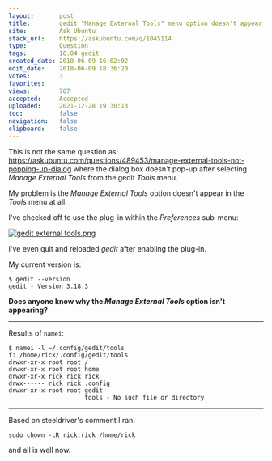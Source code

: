 ```yaml
---
layout:       post
title:        gedit "Manage External Tools" menu option doesn't appear
site:         Ask Ubuntu
stack_url:    https://askubuntu.com/q/1045114
type:         Question
tags:         16.04 gedit
created_date: 2018-06-09 16:02:02
edit_date:    2018-06-09 18:36:20
votes:        3
favorites:    
views:        787
accepted:     Accepted
uploaded:     2021-12-28 19:30:13
toc:          false
navigation:   false
clipboard:    false
---
```


This is not the same question as: https://askubuntu.com/questions/489453/manage-external-tools-not-popping-up-dialog where the dialog box doesn't pop-up after selecting *Manage External Tools* from the gedit *Tools* menu.

My problem is the *Manage External Tools* option doesn't appear in the *Tools* menu at all.

I've checked off to use the plug-in within the *Preferences* sub-menu:

[![gedit external tools.png][1]][1]

I've even quit and reloaded *gedit* after enabling the plug-in.

My current version is:

``` 
$ gedit --version
gedit - Version 3.18.3

```

**Does anyone know why the *Manage External Tools* option isn't appearing?**


----------

Results of `namei`:

``` 
$ namei -l ~/.config/gedit/tools
f: /home/rick/.config/gedit/tools
drwxr-xr-x root root /
drwxr-xr-x root root home
drwxr-xr-x rick rick rick
drwx------ rick rick .config
drwxr-xr-x root root gedit
                     tools - No such file or directory

```


----------

Based on steeldriver's comment I ran:

``` 
sudo chown -cR rick:rick /home/rick

```

and all is well now.

  [1]: https://i.stack.imgur.com/pjD41.png

